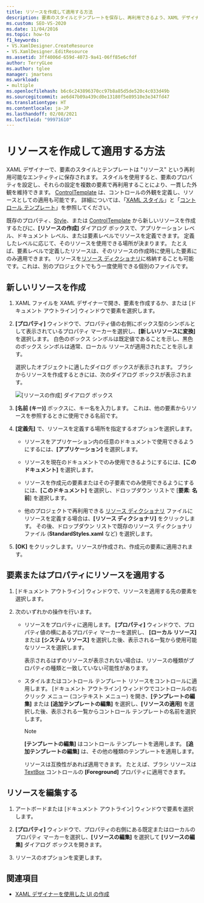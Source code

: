 ```yaml
---
title: リソースを作成して適用する方法
description: 要素のスタイルとテンプレートを保存し、再利用できるよう、XAML デザイナーでリソースを作成し、適用する方法について説明します。
ms.custom: SEO-VS-2020
ms.date: 11/04/2016
ms.topic: how-to
f1_keywords:
- VS.XamlDesigner.CreateResource
- VS.XamlDesigner.EditResource
ms.assetid: 3ff4006d-659d-4073-9a41-06ff85e6cfdf
author: TerryGLee
ms.author: tglee
manager: jmartens
ms.workload:
- multiple
ms.openlocfilehash: b6c6c243896370cc97b8a85d5de520c4c033d49b
ms.sourcegitcommit: ae6d47b09a439cd0e13180f5e89510e3e347fd47
ms.translationtype: HT
ms.contentlocale: ja-JP
ms.lasthandoff: 02/08/2021
ms.locfileid: "99971610"
---
```

# <a name="how-to-create-and-apply-a-resource"></a>リソースを作成して適用する方法

XAML デザイナーで、要素のスタイルとテンプレートは "リソース" という再利用可能なエンティティに保存されます。 スタイルを使用すると、要素のプロパティを設定し、それらの設定を複数の要素で再利用することにより、一貫した外観を維持できます。 [ControlTemplate](xref:Windows.UI.Xaml.Controls.ControlTemplate) は、コントロールの外観を定義し、リソースとしての適用も可能です。 詳細については、「[XAML スタイル](/windows/uwp/design/controls-and-patterns/xaml-styles)」と「[コントロール テンプレート](/windows/uwp/design/controls-and-patterns/control-templates)」を参照してください。

既存のプロパティ、[Style](xref:Windows.UI.Xaml.Style)、または [ControlTemplate](xref:Windows.UI.Xaml.Controls.ControlTemplate) から新しいリソースを作成するたびに、**[リソースの作成]** ダイアログ ボックスで、アプリケーション レベル、ドキュメント レベル、または要素レベルでリソースを定義できます。 定義したレベルに応じて、そのリソースを使用できる場所が決まります。 たとえば、要素レベルで定義したリソースは、そのリソースの作成時に使用した要素にのみ適用できます。 リソースを[リソース ディクショナリ](/windows/uwp/design/controls-and-patterns/resourcedictionary-and-xaml-resource-references)に格納することも可能です。これは、別のプロジェクトでもう一度使用できる個別のファイルです。

## <a name="create-a-new-resource"></a>新しいリソースを作成

1. XAML ファイルを XAML デザイナーで開き、要素を作成するか、または [ドキュメント アウトライン] ウィンドウで要素を選択します。

2. **[プロパティ]** ウィンドウで、プロパティ値の右側にボックス型のシンボルとして表示されているプロパティ マーカーを選択し、**[新しいリソースに変換]** を選択します。 白色のボックス シンボルは既定値であることを示し、黒色のボックス シンボルは通常、ローカル リソースが適用されたことを示します。

     選択したオブジェクトに適したダイログ ボックスが表示されます。 ブラシからリソースを作成するときには、次のダイアログ ボックスが表示されます。

     ![[リソースの作成] ダイアログ ボックス](../designers/media/xaml_create_resource.png)

3. **[名前 (キー)]** ボックスに、キー名を入力します。 これは、他の要素からリソースを参照するときに使用できる名前です。

4. **[定義先]** で、リソースを定義する場所を指定するオプションを選択します。

    - リソースをアプリケーション内の任意のドキュメントで使用できるようにするには、**[アプリケーション]** を選択します。

    - リソースを現在のドキュメントでのみ使用できるようにするには、**[このドキュメント]** を選択します。

    - リソースを作成元の要素またはその子要素でのみ使用できるようにするには、**[このドキュメント]** を選択し、ドロップダウン リストで [**要素**: **名前**] を選択します。

    - 他のプロジェクトで再利用できる [リソース ディクショナリ](/windows/uwp/design/controls-and-patterns/resourcedictionary-and-xaml-resource-references) ファイルにリソースを定義する場合は、**[リソース ディクショナリ]** をクリックします。 その後、ドロップダウン リストで既存のリソース ディクショナリ ファイル (**StandardStyles.xaml** など) を選択します。

5. **[OK]** をクリックします。リソースが作成され、作成元の要素に適用されます。

## <a name="apply-a-resource-to-an-element-or-property"></a>要素またはプロパティにリソースを適用する

1. [ドキュメント アウトライン] ウィンドウで、リソースを適用する先の要素を選択します。

2. 次のいずれかの操作を行います。

   - リソースをプロパティに適用します。 **[プロパティ]** ウィンドウで、プロパティ値の横にあるプロパティ マーカーを選択し、 **[ローカル リソース]** または **[システム リソース]** を選択した後、表示される一覧から使用可能なリソースを選択します。

      表示されるはずのリソースが表示されない場合は、リソースの種類がプロパティの種類と一致していない可能性があります。

   - スタイルまたはコントロール テンプレート リソースをコントロールに適用します。 [ドキュメント アウトライン] ウィンドウでコントロールの右クリック メニュー (コンテキスト メニュー) を開き、**[テンプレートの編集]** または **[追加テンプレートの編集]** を選択し、**[リソースの適用]** を選択した後、表示される一覧からコントロール テンプレートの名前を選択します。

     > [!NOTE]
     > **[テンプレートの編集]** はコントロール テンプレートを適用します。 **[追加テンプレートの編集]** は、その他の種類のテンプレートを適用します。

     リソースは互換性があれば適用できます。 たとえば、ブラシ リソースは [TextBox](xref:Windows.UI.Xaml.Controls.TextBox) コントロールの **[Foreground]** プロパティに適用できます。

## <a name="edit-a-resource"></a>リソースを編集する

1. アートボードまたは [ドキュメント アウトライン] ウィンドウで要素を選択します。

2. **[プロパティ]** ウィンドウで、プロパティの右側にある既定またはローカルのプロパティ マーカーを選択し、**[リソースの編集]** を選択して **[リソースの編集]** ダイアログ ボックスを開きます。

3. リソースのオプションを変更します。

## <a name="see-also"></a>関連項目

- [XAML デザイナーを使用した UI の作成](../xaml-tools/creating-a-ui-by-using-xaml-designer-in-visual-studio.md)
